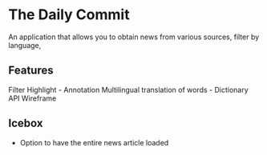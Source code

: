 # The Daily Commit

An application that allows you to obtain news from various sources, filter by language,

## Features

Filter
Highlight - Annotation
Multilingual translation of words - Dictionary API
Wireframe

## Icebox

- Option to have the entire news article loaded
